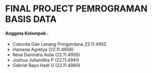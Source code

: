 <h1><b>FINAL PROJECT PEMROGRAMAN BASIS DATA</b></h1>
<h4><b>Anggota Kelompok : </b></h4>
<ul>
<li>Cokorda Gde Lanang Pringandana 22.11.4952</li>
<li>Harsena Agretya (22.11.4958)</li>
<li>Reva Danindra Aulia (22.11.4955)</li>
<li>Joshua Juliandika P (22.11.4941)</li>
<li>Gabriel Bayu Hadi U (22.11.4980)</li>
</ul>
